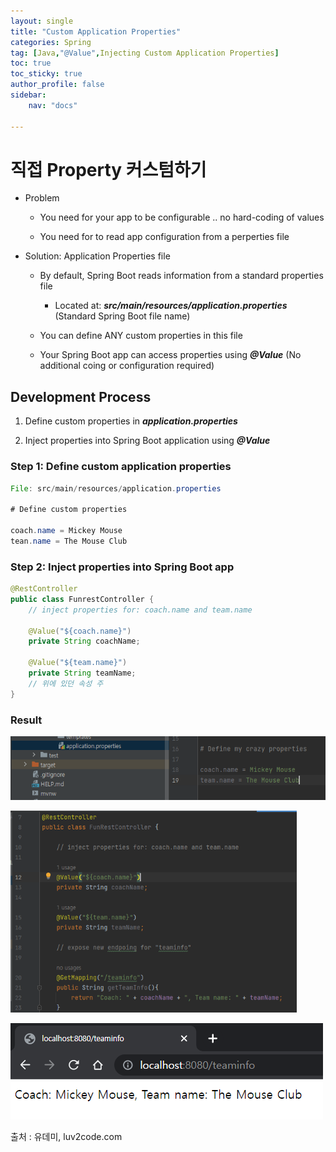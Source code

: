 ```yaml
---
layout: single
title: "Custom Application Properties"
categories: Spring
tag: [Java,"@Value",Injecting Custom Application Properties]
toc: true
toc_sticky: true
author_profile: false
sidebar:
    nav: "docs"

---
```


# 직접 Property 커스텀하기

- Problem
  
  - You need for your app to be configurable .. no hard-coding of values
  
  - You need for to read app configuration from a perperties file

- Solution: Application Properties file
  
  - By default, Spring Boot reads information from a standard properties file
    
    - Located at: ***src/main/resources/application.properties*** (Standard Spring Boot file name)
  
  - You can define ANY custom properties in this file
  
  - Your Spring Boot app can access properties using ***@Value*** (No additional coing or configuration required)

## Development Process

1. Define custom properties in ***application.properties***

2. Inject properties into Spring Boot application using ***@Value***

### Step 1: Define custom application properties

```java
File: src/main/resources/application.properties

# Define custom properties

coach.name = Mickey Mouse
tean.name = The Mouse Club
```

### Step 2: Inject properties into Spring Boot app

```java
@RestController
public class FunrestController {
    // inject properties for: coach.name and team.name

    @Value("${coach.name}")
    private String coachName;

    @Value("${team.name}")
    private String teamName;
    // 위에 있던 속성 주
}
```

### Result

![](/images/2023-03-22-sss/2023-03-22-16-16-59-image.png)

<img title="" src="../images/2023-03-22-sss/2023-03-22-16-17-14-image.png" alt="" width="458">

![](/images/2023-03-22-sss/2023-03-22-16-17-33-image.png)

출처 : 유데미, luv2code.com
